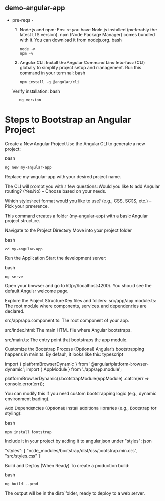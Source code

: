 ## demo-angular-app

- pre-reqs -
  1) Node.js and npm: Ensure you have Node.js installed (preferably the latest LTS version). npm (Node Package Manager) comes bundled with it. You can download it from nodejs.org.
        bash

         node -v
         npm -v

  2) Angular CLI: Install the Angular Command Line Interface (CLI) globally to simplify project setup and management.
    Run this command in your terminal:
        bash

         npm install -g @angular/cli

    Verify installation:
        bash

         ng version



# Steps to Bootstrap an Angular Project
Create a New Angular Project
Use the Angular CLI to generate a new project:

  bash

    ng new my-angular-app

Replace my-angular-app with your desired project name.

The CLI will prompt you with a few questions:
Would you like to add Angular routing? (Yes/No) – Choose based on your needs.

Which stylesheet format would you like to use? (e.g., CSS, SCSS, etc.) – Pick your preference.

This command creates a folder (my-angular-app) with a basic Angular project structure.

Navigate to the Project Directory
Move into your project folder:
  
  bash

    cd my-angular-app

Run the Application
Start the development server:
  
  bash

    ng serve

Open your browser and go to http://localhost:4200/. You should see the default Angular welcome page.

Explore the Project Structure
Key files and folders:
src/app/app.module.ts: The root module where components, services, and dependencies are declared.

src/app/app.component.ts: The root component of your app.

src/index.html: The main HTML file where Angular bootstraps.

src/main.ts: The entry point that bootstraps the app module.

Customize the Bootstrap Process (Optional)
Angular’s bootstrapping happens in main.ts. By default, it looks like this:
typescript

import { platformBrowserDynamic } from '@angular/platform-browser-dynamic';
import { AppModule } from './app/app.module';

platformBrowserDynamic().bootstrapModule(AppModule)
  .catch(err => console.error(err));

You can modify this if you need custom bootstrapping logic (e.g., dynamic environment loading).

Add Dependencies (Optional)
Install additional libraries (e.g., Bootstrap for styling):

  bash

    npm install bootstrap

Include it in your project by adding it to angular.json under "styles":
json

"styles": [
  "node_modules/bootstrap/dist/css/bootstrap.min.css",
  "src/styles.css"
]

Build and Deploy (When Ready)
To create a production build:

  bash

    ng build --prod

The output will be in the dist/ folder, ready to deploy to a web server.

